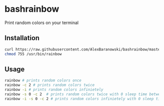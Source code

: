 # bashrainbow
Print random colors on your terminal

## Installation
```bash
curl https://raw.githubusercontent.com/AlexBaranowski/bashrainbow/master/rainbow | sudo tee /usr/bin/rainbow
chmod 755 /usr/bin/rainbow
```
## Usage
```bash
rainbow # prints random colors once
rainbow -c 2 # prints random colors twice
rainbow -i # prints random colors infinietely
rainbow -s 0 -c 2  # prints random colors twice with 0 sleep time between each print
rainbow -i -s 0 -c 2 # prints random colors infinietely with 0 sleep time between each print

